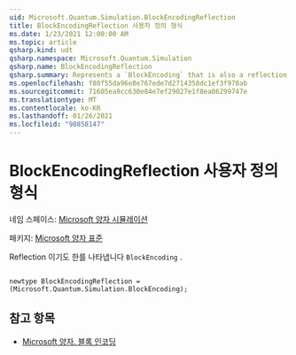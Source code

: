 ```yaml
---
uid: Microsoft.Quantum.Simulation.BlockEncodingReflection
title: BlockEncodingReflection 사용자 정의 형식
ms.date: 1/23/2021 12:00:00 AM
ms.topic: article
qsharp.kind: udt
qsharp.namespace: Microsoft.Quantum.Simulation
qsharp.name: BlockEncodingReflection
qsharp.summary: Represents a `BlockEncoding` that is also a reflection.
ms.openlocfilehash: f80f55da96e8e767ede7d2714358dc1ef3f978ab
ms.sourcegitcommit: 71605ea9cc630e84e7ef29027e1f0ea06299747e
ms.translationtype: MT
ms.contentlocale: ko-KR
ms.lasthandoff: 01/26/2021
ms.locfileid: "98858147"
---
```

# <a name="blockencodingreflection-user-defined-type"></a>BlockEncodingReflection 사용자 정의 형식

네임 스페이스: [Microsoft 양자 시뮬레이션](xref:Microsoft.Quantum.Simulation)

패키지: [Microsoft 양자 표준](https://nuget.org/packages/Microsoft.Quantum.Standard)


Reflection 이기도 한를 나타냅니다 `BlockEncoding` .

```qsharp

newtype BlockEncodingReflection = (Microsoft.Quantum.Simulation.BlockEncoding);
```



## <a name="see-also"></a>참고 항목

- [Microsoft 양자. 블록 인코딩](xref:Microsoft.Quantum.Simulation.BlockEncoding)